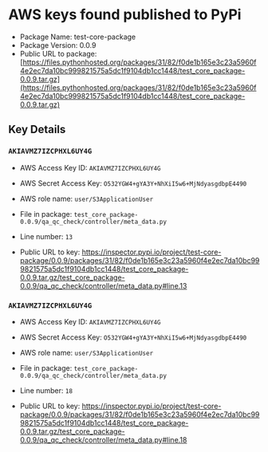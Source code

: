 # AWS keys found published to PyPi

* Package Name: test-core-package
* Package Version: 0.0.9
* Public URL to package: [https://files.pythonhosted.org/packages/31/82/f0de1b165e3c23a5960f4e2ec7da10bc999821575a5dc1f9104db1cc1448/test_core_package-0.0.9.tar.gz](https://files.pythonhosted.org/packages/31/82/f0de1b165e3c23a5960f4e2ec7da10bc999821575a5dc1f9104db1cc1448/test_core_package-0.0.9.tar.gz)

## Key Details

### `AKIAVMZ7IZCPHXL6UY4G`

* AWS Access Key ID: `AKIAVMZ7IZCPHXL6UY4G`
* AWS Secret Access Key: `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` 
* AWS role name: `user/S3ApplicationUser`
* File in package: `test_core_package-0.0.9/qa_qc_check/controller/meta_data.py`
* Line number: `13`

* Public URL to key: https://inspector.pypi.io/project/test-core-package/0.0.9/packages/31/82/f0de1b165e3c23a5960f4e2ec7da10bc999821575a5dc1f9104db1cc1448/test_core_package-0.0.9.tar.gz/test_core_package-0.0.9/qa_qc_check/controller/meta_data.py#line.13



### `AKIAVMZ7IZCPHXL6UY4G`

* AWS Access Key ID: `AKIAVMZ7IZCPHXL6UY4G`
* AWS Secret Access Key: `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` 
* AWS role name: `user/S3ApplicationUser`
* File in package: `test_core_package-0.0.9/qa_qc_check/controller/meta_data.py`
* Line number: `18`

* Public URL to key: https://inspector.pypi.io/project/test-core-package/0.0.9/packages/31/82/f0de1b165e3c23a5960f4e2ec7da10bc999821575a5dc1f9104db1cc1448/test_core_package-0.0.9.tar.gz/test_core_package-0.0.9/qa_qc_check/controller/meta_data.py#line.18


